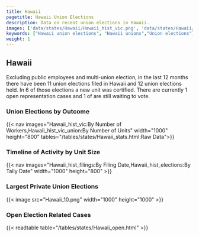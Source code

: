 ```yaml
---
title: Hawaii
pagetitle: Hawaii Union Elections
description: Data on recent union elections in Hawaii.
images: ['data/states/Hawaii/Hawaii_hist_vic.png', 'data/states/Hawaii/Hawaii_hist_size.png', 'data/states/Hawaii/Hawaii_10.png']
keywords: ["Hawaii union elections", "Hawaii unions","Union elections"]
weight: 1
---
```

##  Hawaii

Excluding public employees and multi-union election, in the last 12 months there have been 11 union elections filed in Hawaii and 12 union elections held. In 6 of those elections a new unit was certified. There are currently 1 open representation cases and 1 of are still waiting to vote.

### Union Elections by Outcome
{{< nav images="Hawaii_hist_vic:By Number of Workers,Hawaii_hist_vic_union:By Number of Units" width="1000" height="800" tables="/tables/states/Hawaii_stats.html:Raw Data">}}

### Timeline of Activity by Unit Size
{{< nav images="Hawaii_hist_filings:By Filing Date,Hawaii_hist_elections:By Tally Date" width="1000" height="800" >}}

### Largest Private Union Elections
{{< image src="Hawaii_10.png" width="1000" height="1000"  >}}

### Open Election Related Cases
{{< readtable table="/tables/states/Hawaii_open.html" >}}

